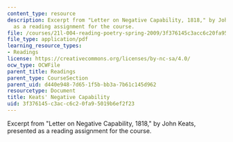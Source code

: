 ```yaml
---
content_type: resource
description: Excerpt from "Letter on Negative Capability, 1818," by John Keats, presented
  as a reading assignment for the course.
file: /courses/21l-004-reading-poetry-spring-2009/3f376145c3acc6c20fa95019b6ef2f23_MIT21l_004s09_read02_keats.pdf
file_type: application/pdf
learning_resource_types:
- Readings
license: https://creativecommons.org/licenses/by-nc-sa/4.0/
ocw_type: OCWFile
parent_title: Readings
parent_type: CourseSection
parent_uid: d440e948-7d65-1f5b-bb3a-7b61c145d962
resourcetype: Document
title: Keats' Negative Capability
uid: 3f376145-c3ac-c6c2-0fa9-5019b6ef2f23
---
```

Excerpt from "Letter on Negative Capability, 1818," by John Keats, presented as a reading assignment for the course.